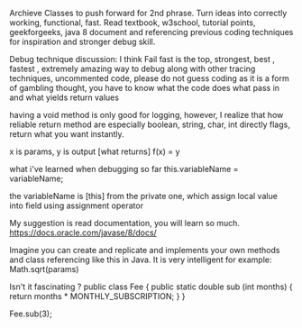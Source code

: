 Archieve Classes to push forward for 2nd phrase. 
Turn ideas into correctly working, functional, fast. 
Read textbook, w3school, tutorial points, geekforgeeks, java 8 document and referencing previous coding techniques for inspiration and stronger debug skill.

Debug technique discussion: 
I think Fail fast is the top, strongest, best , fastest , extremely amazing way to debug along with other tracing techniques, uncommented code, 
please do not guess coding as it is a form of gambling thought, you have to know what the code does what pass in and what yields return values

having a void method is only good for logging, however, I realize that how reliable return method are especially boolean, string, char, int 
directly flags, return what you want instantly. 

x is params, y is output [what returns] 
f(x) = y 

what i've learned when debugging so far
this.variableName = variableName;

the variableName is [this] from the private one, which assign local value into field using assignment operator

My suggestion is read documentation, you will learn so much. 
https://docs.oracle.com/javase/8/docs/

Imagine you can create and replicate and implements your own methods and class referencing like this in Java. It is very intelligent 
for example: 
Math.sqrt(params)

Isn't it fascinating ? 
public class Fee {
    public static double sub (int months) {
        return months * MONTHLY_SUBSCRIPTION;
    }
}

Fee.sub(3);
